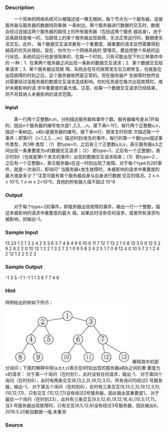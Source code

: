 
### Description
　　一个简单的网络系统可以被描述成一棵无根树。每个节点为一个服务器。连接服务器与服务器的数据线则看做
一条树边。两个服务器进行数据的交互时，数据会经过连接这两个服务器的路径上的所有服务器（包括这两个服务
器自身）。由于这条路径是唯一的，当路径上的某个服务器出现故障，无法正常运行时，数据便无法交互。此外，
每个数据交互请求都有一个重要度，越重要的请求显然需要得到越高的优先处理权。现在，你作为一个网络系统的
管理员，要监控整个系统的运行状态。系统的运行也是很简单的，在每一个时刻，只有可能出现下列三种事件中的
一种：1.  在某两个服务器之间出现一条新的数据交互请求；2.  某个数据交互结束请求；3.  某个服务器出现故
障。系统会在任何故障发生后立即修复。也就是在出现故障的时刻之后，这个服务器依然是正常的。但在服务器产
生故障时依然会对需要经过该服务器的数据交互请求造成影响。你的任务是在每次出现故障时，维护未被影响的请
求中重要度的最大值。注意，如果一个数据交互请求已经结束，则不将其纳入未被影响的请求范围。
### Input
　　第一行两个正整数n,m，分别描述服务器和事件个数。服务器编号是从1开始的，因此n个服务器的编号依次是1
,2,3,…,n。接下来n-1行，每行两个正整数u,v，描述一条树边。u和v是服务器的编号。接下来m行，按发生时刻依
次描述每一个事件；即第i行（i=1,2,3,…,m）描述时刻i发生的事件。每行的第一个数type描述事件类型，共3种
类型：（1）若type=0，之后有三个正整数a,b,v，表示服务器a,b之间出现一条重要度为v的数据交互请求；（2）
若type=1，之后有一个正整数t，表示时刻t（也就是第t个发生的事件）出现的数据交互请求结束；（3）若type=2
，之后有一个正整数x，表示服务器x在这一时刻出现了故障。对于每个type为2的事件，就是一次询问，即询问“
当服务器x发生故障时，未被影响的请求中重要度的最大值是多少？”注意可能有某个服务器自身与自身进行数据
交互的情况。2 ≤ n ≤ 10^5, 1 ≤ m ≤ 2×10^5，其他的所有输入值不超过 10^9
### Output
　　对于每个type=2的事件，即服务器出现故障的事件，输出一行一个整数，描述未被影响的请求中重要度的最大
值。如果此时没有任何请求，或者所有请求均被影响，则输出-1。
### Sample Input
13 23 
1 2 
1 3 
2 4 
2 5 
3 6 
3 7 
4 8 
4 9 
6 10 
6 11 
7 12 
7 13 
2 1 
0 8 13 3 
0 9 12 5 
2 9 
2 8 
2 2 
0 10 12 1 
2 2 
1 3 
2 7 
2 1 
0 9 5 6 
2 4 
2 5 
1 7 
0 9 12 4 
0 10 5 7 
2 1 
2 4 
2 12 
1 2 
2 5 
2 3 
### Sample Output
-1 
3 
5 
-1 
1 
-1 
1 
1 
3 
6 
7 
7 
4 
6 
### Hint
样例给出的树如下所示：
![](/JudgeOnline/upload/201604/222.png)
解释其中的部分询问；下面的解释中用(a,b;t,v)表示在t时刻出现的服务器a和b之间的重
要度为v的请求：
对于第一个询问（在时刻1），此时没有任何请求，输出-1。
对于第四个询问（在时刻6），此时有两条交互(8,13;2,3),(9,12;3,5)，所有询问均经过2
号服务器，输出-1。
对于第五个询问（在时刻8），此时有三条交互(8,13;2,3),(9,12;3,5),(10,12;7,1)，只有交互
(10,12;7,1)没有经过2号服务器，因此输出其重要度1。
对于最后一个询问（在时刻23），此时有三条交互(9,5;12,6),(9,12;16,4),(10,5;17,7)。当3
号服务器出现故障时，只有交互(9,5;12,6)没有经过3号服务器，因此输出6。
2016.5.20新加数据一组,未重测
### Source
